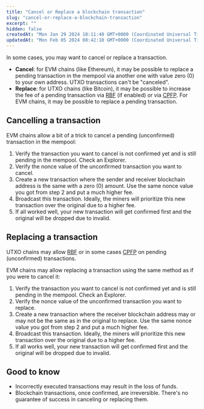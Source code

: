 ```yaml
---
title: "Cancel or Replace a blockchain transaction"
slug: "cancel-or-replace-a-blockchain-transaction"
excerpt: ""
hidden: false
createdAt: "Mon Jan 29 2024 10:11:40 GMT+0000 (Coordinated Universal Time)"
updatedAt: "Mon Feb 05 2024 08:42:10 GMT+0000 (Coordinated Universal Time)"
---
```

In some cases, you may want to cancel or replace a transaction.

- **Cancel**: for EVM chains (like Ethereum), it may be possible to replace a pending transaction in the mempool via another one with value zero (0) to your own address. UTXO transactions can't be "canceled".
- **Replace**: for UTXO chains (like Bitcoin), it may be possible to increase the fee of a pending transaction via [RBF](https://tatumdocs.readme.io/docs/bitcoin-replace-by-fee-and-stuck-transactions-in-the-mempool) (if enabled) or via [CPFP](https://tatumdocs.readme.io/docs/bitcoin-cpfp-and-stuck-transactions-in-the-mempool). For EVM chains, it may be possible to replace a pending transaction.

## Cancelling a transaction

EVM chains allow a bit of a trick to cancel a pending (unconfirmed) transaction in the mempool:

1. Verify the transaction you want to cancel is not confirmed yet and is still pending in the mempool. Check an Explorer.
2. Verify the nonce value of the unconfirmed transaction you want to cancel.
3. Create a new transaction where the sender and receiver blockchain address is the same with a zero (0) amount. Use the same nonce value you got from step 2 and put a much higher fee.
4. Broadcast this transaction. Ideally, the miners will prioritize this new transaction over the original due to a higher fee. 
5. If all worked well, your new transaction will get confirmed first and the original will be dropped due to invalid.

## Replacing a transaction

UTXO chains may allow [RBF](https://tatumdocs.readme.io/docs/bitcoin-replace-by-fee-and-stuck-transactions-in-the-mempool) or in some cases [CPFP](https://tatumdocs.readme.io/docs/bitcoin-cpfp-and-stuck-transactions-in-the-mempool) on pending (unconfirmed) transactions.

EVM chains may allow replacing a transaction using the same method as if you were to cancel it:

1. Verify the transaction you want to cancel is not confirmed yet and is still pending in the mempool. Check an Explorer.
2. Verify the nonce value of the unconfirmed transaction you want to replace.
3. Create a new transaction where the receiver blockchain address may or may not be the same as in the original to replace. Use the same nonce value you got from step 2 and put a much higher fee.
4. Broadcast this transaction. Ideally, the miners will prioritize this new transaction over the original due to a higher fee.
5. If all works well, your new transaction will get confirmed first and the original will be dropped due to invalid.

## Good to know

- Incorrectly executed transactions may result in the loss of funds.
- Blockchain transactions, once confirmed, are irreversible. There's no guarantee of success in canceling or replacing them.
